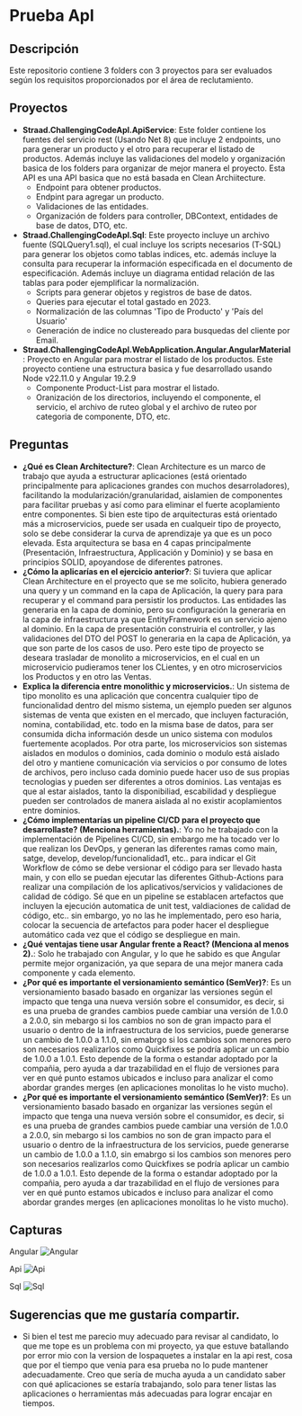 # Prueba Apl

## Descripción
Este repositorio contiene 3 folders con 3 proyectos para ser evaluados según los requisitos proporcionados por el área de reclutamiento.

## Proyectos

* **Straad.ChallengingCodeApl.ApiService**: Este folder contiene los fuentes del servicio rest (Usando Net 8) que incluye 2 endpoints, uno para generar un producto y el otro para recuperar el listado de productos. Además incluye las validaciones del modelo y organización basica de los folders para organizar de mejor manera el proyecto. Esta API es una API basica que no está basada en Clean Archiitecture.
    * Endpoint para obtener productos.
    * Endpint para agregar un producto.
    * Validaciones de las entidades.
    * Organización de folders para controller, DBContext, entidades de base de datos, DTO, etc.
* **Straad.ChallengingCodeApl.Sql**:  Este proyecto incluye un archivo fuente (SQLQuery1.sql), el cual incluye los scripts necesarios (T-SQL) para generar los objetos como tablas indices, etc. además incluye la consulta para recuperar la información especificada en el documento de especificación. Además incluye un diagrama entidad relación de las tablas para poder ejemplificar la normalización.
    * Scripts para generar objetos y registros de base de datos.
    * Queries para ejecutar el total gastado en 2023.
    * Normalización de las columnas 'Tipo de Producto' y 'País del Usuario'
    * Generación de indice no clustereado para busquedas del cliente por Email.
* **Straad.ChallengingCodeApl.WebApplication.Angular.AngularMaterial**:  Proyecto en Angular para mostrar el listado de los productos. Este proyecto contiene una estructura basica y fue desarrollado usando Node v22.11.0 y Angular 19.2.9
    * Componente Product-List para mostrar el listado.
    * Oranización de los directorios, incluyendo el componente, el servicio, el archivo de ruteo global y el archivo de ruteo por categoria de componente, DTO, etc.

## Preguntas
* **¿Qué es Clean Architecture?**:  Clean Architecture es un marco de trabajo que ayuda a estructurar aplicaciones (está orientado principalmente para aplicaciones grandes con muchos desarroladores), facilitando la modularización/granularidad, aislamien de componentes para facilitar pruebas y así como para eliminar el fuerte acoplamiento entre componentes. Si bien este tipo de arquitecturas está orientado más a microservicios, puede ser usada en cualqueir tipo de proyecto, solo se debe considerar la curva de aprendizaje ya que es un poco elevada. Esta arquitectura se basa en 4 capas principalmente (Presentación, Infraestructura, Applicación y Dominio) y se basa en principios SOLID, apoyandose de diferentes patrones. 
* **¿Cómo la aplicarías en el ejercicio anterior?**:  Si tuviera que aplicar Clean Architecture en el proyecto que se me solicito, hubiera generado una query y un command en la capa de Aplicación, la query para para recuperar y el command para persistir los productos. Las entidades las generaria en la capa de dominio, pero su configuración la generaria en la capa de infraestructura ya que EntityFramework es un servicio ajeno al dominio. En la capa de presentación construiria el controller, y las validaciones del DTO del POST lo generaria en la capa de Aplicación, ya que son parte de los casos de uso. Pero este tipo de proyecto se deseara trasladar de monolito a microservicios, en el cual en un microservicio pudieramos tener los CLientes, y en otro microservicios los Productos y en otro las Ventas.
* **Explica la diferencia entre monolithic y microservicios.**:  Un sistema de tipo monolito es una aplicación que concentra cualquier tipo de funcionalidad dentro del mismo sistema, un ejemplo pueden ser algunos sistemas de venta que existen en el mercado, que incluyen facturación, nomina, contabilidad, etc. todo en la misma base de datos, para ser consumida dicha información desde un unico sistema con modulos fuertemente acoplados. Por otra parte, los microservicios son sistemas aislados en modulos o dominios, cada dominio o modulo está aislado del otro y mantiene comunicación via servicios o por consumo de lotes de archivos, pero incluso cada dominio puede hacer uso de sus propias tecnologias y pueden ser diferentes a otros dominios. Las ventajas es que al estar aislados, tanto la disponibiliad, escabilidad y despliegue pueden ser controlados de manera aislada al no existir acoplamientos entre dominios.
* **¿Cómo implementarías un pipeline CI/CD para el proyecto que desarrollaste? (Menciona herramientas).**:  Yo no he trabajado con la implementación de Pipelines CI/CD, sin embargo me ha tocado ver lo que realizan los DevOps, y generan las diferentes ramas como main, satge, develop, develop/funcionalidad1, etc.. para indicar el Git Workflow de cómo se debe versionar el código para ser llevado hasta main, y con ello se puedan ejecutar las diferentes Github-Actions para realizar una compilación de los aplicativos/servicios y validaciones de calidad de código. Sé que en un pipeline se establacen artefactos que incluyen la ejecución automatica de unit test, valdiaciones de calidad de código, etc.. sin embargo, yo no las he implementado, pero eso haria, colocar la secuencia de artefactos para poder hacer el despliegue automático cada vez que el código se despliegue en main.
* **¿Qué ventajas tiene usar Angular frente a React? (Menciona al menos 2).**:  Solo he trabajado con Angular, y lo que he sabido es que Angular permite mejor organización, ya que separa de una mejor manera cada componente y cada elemento.
* **¿Por qué es importante el versionamiento semántico (SemVer)?**:  Es un versionamiento basado basado en organizar las versiones según el impacto que tenga una nueva versión sobre el consumidor, es decir, si es una prueba de grandes cambios puede cambiar una versión de 1.0.0 a 2.0.0, sin mebargo si los cambios no son de gran impacto para el usuario o dentro de la infraestructura de los servicios, puede generarse un cambio de 1.0.0 a 1.1.0, sin emabrgo si los cambios son menores pero son necesarios realizarlos como Quickfixes se podría aplicar un cambio de 1.0.0 a 1.0.1. Esto depende de la forma o estandar adoptado por la compañia, pero ayuda a dar trazabilidad en el flujo de versiones para ver en qué punto estamos ubicados e incluso para analizar el como abordar grandes merges (en aplicaciones monolitas lo he visto mucho).
* **¿Por qué es importante el versionamiento semántico (SemVer)?**:  Es un versionamiento basado basado en organizar las versiones según el impacto que tenga una nueva versión sobre el consumidor, es decir, si es una prueba de grandes cambios puede cambiar una versión de 1.0.0 a 2.0.0, sin mebargo si los cambios no son de gran impacto para el usuario o dentro de la infraestructura de los servicios, puede generarse un cambio de 1.0.0 a 1.1.0, sin emabrgo si los cambios son menores pero son necesarios realizarlos como Quickfixes se podría aplicar un cambio de 1.0.0 a 1.0.1. Esto depende de la forma o estandar adoptado por la compañia, pero ayuda a dar trazabilidad en el flujo de versiones para ver en qué punto estamos ubicados e incluso para analizar el como abordar grandes merges (en aplicaciones monolitas lo he visto mucho).

## Capturas

Angular
![Angular](https://github.com/user-attachments/assets/446cd271-17fd-425e-8d11-59b6daf9536e)

Api
![Api](https://github.com/user-attachments/assets/5e31020b-2c11-45c2-8977-be90e23d7d19)

Sql
![Sql](https://github.com/user-attachments/assets/db0049f8-e288-49be-9cbd-a7b5f1169c66)

  
## Sugerencias que me gustaría compartir.
* Si bien el test me parecio muy adecuado para revisar al candidato, lo que me tope es un problema con mi proyecto, ya que estuve batallando por error mio con la version de lospaquetes a instalar en la api rest, cosa que por el tiempo que venia para esa prueba no lo pude mantener adecuadamente. Creo que sería de mucha ayuda a un candidato saber con qué aplicaciones se estaría trabajando, solo para tener listas las aplicaciones o herramientas más adecuadas para lograr encajar en tiempos.

